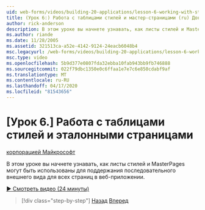 ```yaml
---
uid: web-forms/videos/building-20-applications/lesson-6-working-with-stylesheets-and-master-pages
title: (Урок 6:) Работа с таблицами стилей и мастер-страницами (ru) Документы Майкрософт
author: rick-anderson
description: В этом уроке вы начнете узнавать, как листы стилей и MasterPages могут быть использованы для поддержания последовательного внешнего вида для всех страниц в веб-приложении.
ms.author: riande
ms.date: 11/28/2005
ms.assetid: 321513ca-a52e-4142-9124-24eacb6048b4
msc.legacyurl: /web-forms/videos/building-20-applications/lesson-6-working-with-stylesheets-and-master-pages
msc.type: video
ms.openlocfilehash: 5b9d377e0807fda32ebba10fab943bb9fb746888
ms.sourcegitcommit: 022f79dbc1350e0c6ffaa1e7e7c6e850cdabf9af
ms.translationtype: MT
ms.contentlocale: ru-RU
ms.lasthandoff: 04/17/2020
ms.locfileid: "81543656"
---
```

# <a name="lesson-6-working-with-stylesheets-and-master-pages"></a>[Урок 6.] Работа с таблицами стилей и эталонными страницами

[корпорацией Майкрософт](https://github.com/microsoft)

В этом уроке вы начнете узнавать, как листы стилей и MasterPages могут быть использованы для поддержания последовательного внешнего вида для всех страниц в веб-приложении.

[&#9654; Смотреть видео (24 минуты)](https://channel9.msdn.com/Blogs/ASP-NET-Site-Videos/lesson-6-working-with-stylesheets-and-master-pages)

> [!div class="step-by-step"]
> [Назад](lesson-5-debugging-and-tracing-your-website.md)
> [Вперед](lesson-7-databinding-to-user-interface-controls.md)
